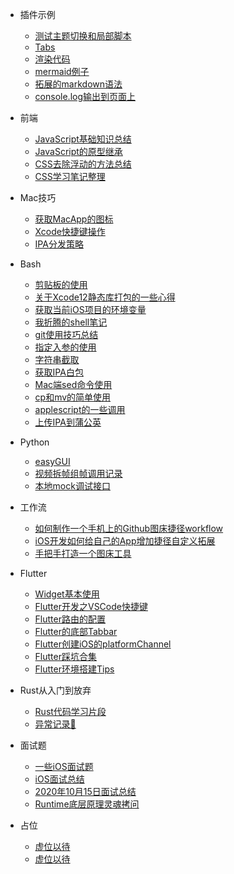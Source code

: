 * 插件示例
    * [测试主题切换和局部脚本](插件示例/testTheme.md)
    * [Tabs](插件示例/tabs.md)
    * [渲染代码](插件示例/renderCode.md)
    * [mermaid例子](插件示例/mermaid例子.md)
    * [拓展的markdown语法](插件示例/Markdown.md)
    * [console.log输出到页面上](插件示例/consoleLog.md)

* 前端
    * [JavaScript基础知识总结](前端/JavaScript/多态和原型模式.md)
    * [JavaScript的原型继承](前端/JavaScript/JavaScript的原型继承.md)
    * [CSS去除浮动的方法总结](前端/CSS/2018-05-17去除浮动的方法总结.md)
    * [CSS学习笔记整理](前端/CSS/CSS学习笔记整理.md)
   
* Mac技巧
    * [获取MacApp的图标](Mac技巧/获取MacApp的图标.md)
    * [Xcode快捷键操作](Mac技巧/Xcode快捷键操作.md)
    * [IPA分发策略](Mac技巧/IPA分发策略.md)

* Bash
    * [剪贴板的使用](Bash/剪贴板的使用.md)
    * [关于Xcode12静态库打包的一些心得](Bash/关于Xcode12静态库打包的一些心得.md)
    * [获取当前iOS项目的环境变量](Bash/获取当前iOS项目的环境变量.md)
    * [我折腾的shell笔记](Bash/我折腾的shell笔记.md)
    * [git使用技巧总结](Bash/git使用技巧总结.md)
    * [指定入参的使用](Bash/指定入参的使用.md)
    * [字符串截取](Bash/字符串截取.md)
    * [获取IPA白包](Bash/Xcode获取IPA白包.md)
    * [Mac端sed命令使用](Bash/Mac端sed命令使用.md)
    * [cp和mv的简单使用](Bash/cp和mv的简单使用.md)
    * [applescript的一些调用](Bash/applescript的一些调用.md)
    * [上传IPA到蒲公英](Bash/上传IPA到蒲公英.md)
    

* Python 
    * [easyGUI](Python/easyGUI.md)
    * [视频拆帧组帧调用记录](Python/视频拆帧组帧调用记录.md)
    * [本地mock调试接口](Python/本地mock调试接口.md) 
  

* 工作流
    * [如何制作一个手机上的Github图床捷径workflow](工作流/如何制作一个手机上的Github图床捷径workflow.md)
    * [iOS开发如何给自己的App增加捷径自定义拓展](工作流/iOS开发如何给自己的App增加捷径自定义拓展.md)
    * [手把手打造一个图床工具](工作流/手把手打造一个图床工具.md)

* Flutter
    * [Widget基本使用](Flutter/widget/SUMMARY.md)
    * [Flutter开发之VSCode快捷键](Flutter/开发总结/Flutter开发之VSCode快捷键的使用.md)
    * [Flutter路由的配置](Flutter/开发总结/Flutter路由的配置.md)
    * [Flutter的底部Tabbar](Flutter/开发总结/Flutter的底部Tabbar.md)
    * [Flutter创建iOS的platformChannel](Flutter/开发总结/Flutter创建iOS的platformChannel.md)
    * [Flutter踩坑合集](Flutter/开发总结/Flutter踩坑合集.md)
    * [Flutter环境搭建Tips](Flutter/开发总结/Flutter环境搭建Tips.md)

* Rust从入门到放弃  
    * [Rust代码学习片段](Rust/Rust代码片段.md)
    * [异常记录📝](Rust/异常记录📝.md)

* 面试题
    * [一些iOS面试题](面试题/README.md)
    * [iOS面试总结](面试题/iOS面试总结.md)
    * [2020年10月15日面试总结](面试题/2020年10月15日面试总结.md)
    * [Runtime底层原理灵魂拷问](面试题/Runtime底层原理灵魂拷问.md)


* 占位
  * [虚位以待](#)
  * [虚位以待](#)